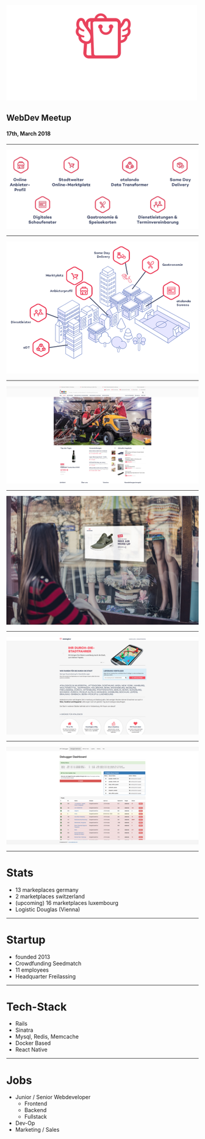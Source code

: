 <img src="/slides/images_atalanda/logo_atalanda.svg" style="width: 500px">

## WebDev Meetup
#### 17th, March 2018

---

<img src="/slides/images_atalanda/overview1.png" class="background">

---

<img src="/slides/images_atalanda/overview2.png" class="background">

---

<img src="/slides/images_atalanda/marketplace.png" class="background">

---

<img src="/slides/images_atalanda/screens-schaufenster.jpg" class="background">

---

<img src="/slides/images_atalanda/atalogics.png" class="background">

---

<img src="/slides/images_atalanda/api.png" class="background">

---

# Stats

* 13 markeplaces germany
* 2 marketplaces switzerland
* (upcoming) 16 marketplaces luxembourg
* Logistic Douglas (Vienna)

---

# Startup

* founded 2013
* Crowdfunding Seedmatch
* 11 employees
* Headquarter Freilassing

---

# Tech-Stack

* Rails
* Sinatra
* Mysql, Redis, Memcache
* Docker Based
* React Native

---

# Jobs

* Junior / Senior Webdeveloper
  * Frontend
  * Backend
  * Fullstack
* Dev-Op
* Marketing / Sales
